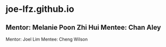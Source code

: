 # joe-lfz.github.io

Mentor: Melanie Poon Zhi Hui
Mentee: Chan Aley
---
Mentor: Joel Lim
Mentee: Cheng Wilson
